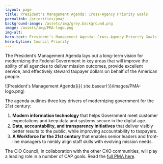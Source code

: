 ```yaml
---
layout: page
title: President's Management Agenda: Cross-Agency Priority Goals
permalink: /priorities/pma/
background-image: /assets/img/grey.background.png
image: /assets/img/PMA-logo.png
img-alt:
hero-text: President's Management Agenda: Cross-Agency Priority Goals
hero-byline: Council Priority
---
```

The President’s Management Agenda lays out a long-term vision for modernizing the Federal Government in key areas that will improve the ability of all agencies to deliver mission outcomes, provide excellent service, and effectively steward taxpayer dollars on behalf of the American people.

![President's Management Agenda]({{ site.baseurl }}/images/PMA-logo.png)

The agenda outlines three key drivers of modernizing government for the 21st century:

1. **Modern information technology** that helps Government meet customer expectations and keep data and systems secure in the digital age.
2. **Data, accountability, and transparency initiatives** that deliver visibly better results to the public, while improving accountability to taxpayers.
3. **A Workforce for the 21st century** that enables senior leaders and front-line managers to nimbly align staff skills with evolving mission needs.  

The CIO Council, in collaboration with the other CXO communities, will play a leading role in a number of CAP goals. Read the [full PMA here](https://www.performance.gov/PMA/PMA.html).
